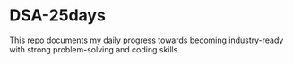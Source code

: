 # DSA-25days
This repo documents my daily progress towards becoming industry-ready with strong problem-solving and coding skills.
